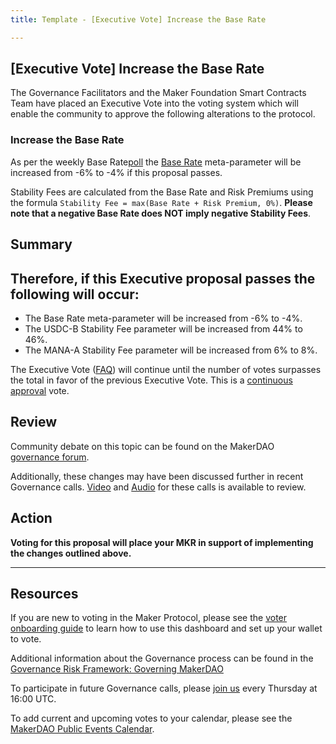 ```yaml
---
title: Template - [Executive Vote] Increase the Base Rate

---
```

## [Executive Vote] Increase the Base Rate

The Governance Facilitators and the Maker Foundation Smart Contracts Team have placed an Executive Vote into the voting system which will enable the community to approve the following alterations to the protocol.

### Increase the Base Rate

As per the weekly Base Rate[poll](https://vote.makerdao.com/polling-proposal/qmxsvxuukus5ngdfy4wcysbrzr1j3gens8o8axfkdheoca) the [Base Rate](https://forum.makerdao.com/t/discussion-change-the-stability-fee-structure/2258) meta-parameter will be increased from -6% to -4% if this proposal passes.

Stability Fees are calculated from the Base Rate and Risk Premiums using the formula `Stability Fee = max(Base Rate + Risk Premium, 0%)`. **Please note that a negative Base Rate does NOT imply negative Stability Fees**.

## Summary

Therefore, if this Executive proposal passes the following will occur:
- 
- The Base Rate meta-parameter will be increased from -6% to -4%.
- The USDC-B Stability Fee parameter will be increased from 44% to 46%.
- The MANA-A Stability Fee parameter will be increased from 6% to 8%.

The Executive Vote ([FAQ](https://community-development.makerdao.com/makerdao-mcd-faqs/faqs#governance)) will continue until the number of votes surpasses the total in favor of the previous Executive Vote. This is a [continuous approval](https://community-development.makerdao.com/makerdao-mcd-faqs/faqs/governance#what-is-continuous-approval-voting) vote.

## Review

Community debate on this topic can be found on the MakerDAO [governance forum](https://forum.makerdao.com/).

Additionally, these changes may have been discussed further in recent Governance calls. [Video](https://www.youtube.com/playlist?list=PLLzkWCj8ywWNq5-90-Id6VPSsrk4OWVan) and [Audio](https://soundcloud.com/makerdao/sets/governance-calls) for these calls is available to review.

## Action

**Voting for this proposal will place your MKR in support of implementing the changes outlined above.**

---

## Resources

If you are new to voting in the Maker Protocol, please see the [voter onboarding guide](https://community-development.makerdao.com/onboarding/voter-onboarding) to learn how to use this dashboard and set up your wallet to vote.

Additional information about the Governance process can be found in the [Governance Risk Framework: Governing MakerDAO](https://community-development.makerdao.com/governance/governance-risk-framework)

To participate in future Governance calls, please [join us](https://community-development.makerdao.com/governance/governance-and-risk-meetings) every Thursday at 16:00 UTC.

To add current and upcoming votes to your calendar, please see the [MakerDAO Public Events Calendar](https://calendar.google.com/calendar/embed?src=makerdao.com_3efhm2ghipksegl009ktniomdk%40group.calendar.google.com&ctz=America%2FLos_Angeles).
